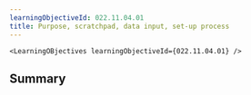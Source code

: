 ```yaml
---
learningObjectiveId: 022.11.04.01
title: Purpose, scratchpad, data input, set-up process
---
```


```tsx eval
<LearningOBjectives learningObjectiveId={022.11.04.01} />
```

## Summary
